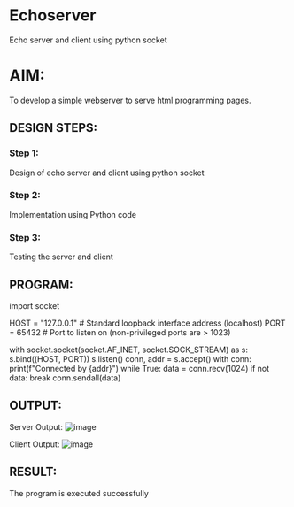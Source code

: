# Echoserver
Echo server and client using python socket

# AIM:

To develop a simple webserver to serve html programming pages.

## DESIGN STEPS:

### Step 1:

Design of echo server and client using python socket

### Step 2:

Implementation using Python code

### Step 3:

Testing the server and client 

## PROGRAM:
import socket


HOST = "127.0.0.1"  # Standard loopback interface address (localhost)
PORT = 65432  # Port to listen on (non-privileged ports are > 1023)


with socket.socket(socket.AF_INET, socket.SOCK_STREAM) as s:
    s.bind((HOST, PORT))
    s.listen()
    conn, addr = s.accept()
    with conn:
        print(f"Connected by {addr}")
        while True:
            data = conn.recv(1024)
            if not data:
                break
            conn.sendall(data)

 


## OUTPUT:
Server Output:
 ![image](https://github.com/22003197/Echoserver/assets/124332243/36fd9fac-b570-42b1-878b-fff161f9fc99)

Client Output:
 ![image](https://github.com/22003197/Echoserver/assets/124332243/b9ae3911-7787-4b7b-a6d1-065efa84e62d)

## RESULT:
The program is executed successfully
